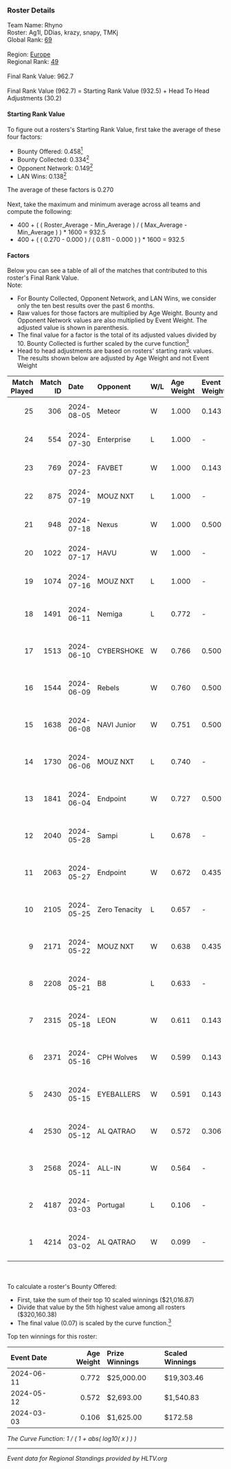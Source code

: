 ### Roster Details<br />
Team Name: Rhyno<br />
Roster: Ag1l, DDias, krazy, snapy, TMKj<br />
Global Rank: [69](../standings_global.md)<br />
<br />
Region: [Europe]( ../standings_europe.md)<br />
Regional Rank: [49]( ../standings_europe.md)<br />
<br />
Final Rank Value:  962.7<br />
<br />
Final Rank Value (962.7) = Starting Rank Value (932.5) + Head To Head Adjustments (30.2)<br />

#### Starting Rank Value<br />
To figure out a rosters's Starting Rank Value, first take the average of these four factors:<br />
- Bounty Offered: 0.458[<sup>1</sup>](#table2)
- Bounty Collected: 0.334[<sup>2</sup>](#table1)
- Opponent Network: 0.149[<sup>2</sup>](#table1)
- LAN Wins: 0.138[<sup>2</sup>](#table1)

The average of these factors is 0.270<br />
<br />
Next, take the maximum and minimum average across all teams and compute the following:<br />
- 400 + ( ( Roster_Average - Min_Average ) / ( Max_Average - Min_Average ) ) * 1600 = 932.5
- 400 + ( ( 0.270 - 0.000 ) / ( 0.811 - 0.000 ) ) * 1600 = 932.5


#### Factors<br />
Below you can see a table of all of the matches that contributed to this roster's Final Rank Value.<br />
Note:<br />

- For Bounty Collected, Opponent Network, and LAN Wins, we consider only the ten best results over the past 6 months.
- Raw values for those factors are multiplied by Age Weight. Bounty and Opponent Network values are also multiplied by Event Weight. The adjusted value is shown in parenthesis.
- The final value for a factor is the total of its adjusted values divided by 10. Bounty Collected is further scaled by the curve function[<sup>3</sup>](#curveFunction)
- Head to head adjustments are based on rosters' starting rank values. The results shown below are adjusted by Age Weight and not Event Weight
<span id="table1"></span><br />


| Match Played | Match ID | Date       | Opponent      | W/L | Age Weight | Event Weight | Bounty Collected | Opponent Network | LAN Wins  | H2H Adj. | Roster                                 |
| -: | -: | :- | :- | :- | :- | :- | :- | :- | :- | -: | :- |
|           25 |      306 | 2024-08-05 | Meteor        | W   | 1.000      | 0.143        | 0.013 (0.002)    | -                | 0 (0.000) |     7.60 | Ag1l, DDias, krazy, snapy, TMKj        |
|           24 |      554 | 2024-07-30 | Enterprise    | L   | 1.000      | -            | -                | -                | -         |   -17.76 | Ag1l, DDias, krazy, snapy, TMKj        |
|           23 |      769 | 2024-07-23 | FAVBET        | W   | 1.000      | 0.143        | -                | 0.413 (0.059)    | 0 (0.000) |    10.93 | Ag1l, DDias, krazy, snapy, TMKj        |
|           22 |      875 | 2024-07-19 | MOUZ NXT      | L   | 1.000      | -            | -                | -                | -         |   -11.71 | Ag1l, DDias, krazy, snapy, TMKj        |
|           21 |      948 | 2024-07-18 | Nexus         | W   | 1.000      | 0.500        | 0.013 (0.006)    | 0.548 (0.274)    | 0 (0.000) |     6.83 | Ag1l, DDias, krazy, snapy, TMKj        |
|           20 |     1022 | 2024-07-17 | HAVU          | W   | 1.000      | -            | -                | -                | 0 (0.000) |     5.67 | Ag1l, DDias, krazy, snapy, TMKj        |
|           19 |     1074 | 2024-07-16 | MOUZ NXT      | L   | 1.000      | -            | -                | -                | -         |   -12.10 | Ag1l, DDias, krazy, snapy, TMKj        |
|           18 |     1491 | 2024-06-11 | Nemiga        | L   | 0.772      | -            | -                | -                | -         |    -6.04 | DDias, krazy, renatoohaxx, snapy, TMKj |
|           17 |     1513 | 2024-06-10 | CYBERSHOKE    | W   | 0.766      | 0.500        | 0.036 (0.014)    | 0.442 (0.169)    | 0 (0.000) |     9.14 | DDias, krazy, renatoohaxx, snapy, TMKj |
|           16 |     1544 | 2024-06-09 | Rebels        | W   | 0.760      | 0.500        | 0.036 (0.013)    | 0.585 (0.222)    | 0 (0.000) |    12.92 | DDias, krazy, renatoohaxx, snapy, TMKj |
|           15 |     1638 | 2024-06-08 | NAVI Junior   | W   | 0.751      | 0.500        | 0.003 (0.001)    | 0.102 (0.038)    | 0 (0.000) |     5.09 | DDias, krazy, renatoohaxx, snapy, TMKj |
|           14 |     1730 | 2024-06-06 | MOUZ NXT      | L   | 0.740      | -            | -                | -                | -         |    -7.59 | DDias, krazy, renatoohaxx, snapy, TMKj |
|           13 |     1841 | 2024-06-04 | Endpoint      | W   | 0.727      | 0.500        | 0.042 (0.015)    | 0.591 (0.215)    | -         |    11.29 | DDias, krazy, renatoohaxx, snapy, TMKj |
|           12 |     2040 | 2024-05-28 | Sampi         | L   | 0.678      | -            | -                | -                | -         |   -12.81 | DDias, krazy, renatoohaxx, snapy, TMKj |
|           11 |     2063 | 2024-05-27 | Endpoint      | W   | 0.672      | 0.435        | 0.042 (0.012)    | 0.591 (0.172)    | -         |    10.72 | DDias, krazy, renatoohaxx, snapy, TMKj |
|           10 |     2105 | 2024-05-25 | Zero Tenacity | L   | 0.657      | -            | -                | -                | -         |    -7.22 | DDias, krazy, renatoohaxx, snapy, TMKj |
|            9 |     2171 | 2024-05-22 | MOUZ NXT      | W   | 0.638      | 0.435        | 0.130 (0.036)    | 0.929 (0.258)    | -         |    11.79 | DDias, krazy, renatoohaxx, snapy, TMKj |
|            8 |     2208 | 2024-05-21 | B8            | L   | 0.633      | -            | -                | -                | -         |    -5.82 | DDias, krazy, renatoohaxx, snapy, TMKj |
|            7 |     2315 | 2024-05-18 | LEON          | W   | 0.611      | 0.143        | 0.006 (0.001)    | -                | -         |     3.49 | DDias, krazy, renatoohaxx, snapy, TMKj |
|            6 |     2371 | 2024-05-16 | CPH Wolves    | W   | 0.599      | 0.143        | -                | 0.345 (0.030)    | -         |     5.21 | DDias, krazy, renatoohaxx, snapy, TMKj |
|            5 |     2430 | 2024-05-15 | EYEBALLERS    | W   | 0.591      | 0.143        | -                | 0.614 (0.052)    | -         |     7.72 | DDias, krazy, renatoohaxx, snapy, TMKj |
|            4 |     2530 | 2024-05-12 | AL QATRAO     | W   | 0.572      | 0.306        | 0.003 (0.001)    | -                | 1 (0.572) |     3.37 | DDias, krazy, renatoohaxx, snapy, TMKj |
|            3 |     2568 | 2024-05-11 | ALL-IN        | W   | 0.564      | -            | -                | -                | 1 (0.564) |     1.64 | DDias, krazy, renatoohaxx, snapy, TMKj |
|            2 |     4187 | 2024-03-03 | Portugal      | L   | 0.106      | -            | -                | -                | -         |    -2.76 | DDias, krazy, renatoohaxx, snapy, TMKj |
|            1 |     4214 | 2024-03-02 | AL QATRAO     | W   | 0.099      | -            | -                | -                | 1 (0.099) |     0.57 | DDias, krazy, renatoohaxx, snapy, TMKj |

<br />
<span id="table2"></span><br />
To calculate a roster's Bounty Offered:<br />

- First, take the sum of their top 10 scaled winnings ($21,016.87)
- Divide that value by the 5th highest value among all rosters ($320,160.38)
- The final value (0.07) is scaled by the curve function.[<sup>3</sup>](#curveFunction)

Top ten winnings for this roster:<br />

| Event Date | Age Weight | Prize Winnings | Scaled Winnings |
| :- | -: | :- | :- |
| 2024-06-11 |      0.772 | $25,000.00     | $19,303.46      |
| 2024-05-12 |      0.572 | $2,693.00      | $1,540.83       |
| 2024-03-03 |      0.106 | $1,625.00      | $172.58         |


<span id="curveFunction"></span>_The Curve Function: 1 / ( 1 + abs( log10( x ) ) )_<br />

---
_Event data for Regional Standings provided by HLTV.org_<br />
